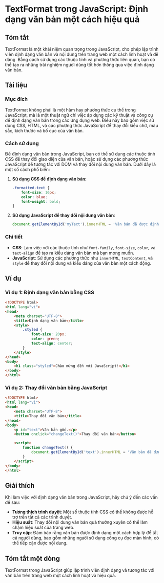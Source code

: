 <!--
Meta Description: # TextFormat trong JavaScript: Định dạng văn bản một cách hiệu quả ## Tóm tắt TextFormat là một khái niệm quan trọng trong JavaScript, cho phép lập tr...
Meta Keywords: văn, bản, javascript, định, dạng
-->

# TextFormat trong JavaScript: Định dạng văn bản một cách hiệu quả

## Tóm tắt
TextFormat là một khái niệm quan trọng trong JavaScript, cho phép lập trình viên định dạng văn bản và nội dung trên trang web một cách linh hoạt và dễ dàng. Bằng cách sử dụng các thuộc tính và phương thức liên quan, bạn có thể tạo ra những trải nghiệm người dùng tốt hơn thông qua việc định dạng văn bản.

## Tài liệu
### Mục đích
TextFormat không phải là một hàm hay phương thức cụ thể trong JavaScript, mà là một thuật ngữ chỉ việc áp dụng các kỹ thuật và công cụ để định dạng văn bản trong các ứng dụng web. Điều này bao gồm việc sử dụng CSS, HTML, và các phương thức JavaScript để thay đổi kiểu chữ, màu sắc, kích thước và bố cục của văn bản.

### Cách sử dụng
Để định dạng văn bản trong JavaScript, bạn có thể sử dụng các thuộc tính CSS để thay đổi giao diện của văn bản, hoặc sử dụng các phương thức JavaScript để tương tác với DOM và thay đổi nội dung văn bản. Dưới đây là một số cách phổ biến:

1. **Sử dụng CSS để định dạng văn bản**:
   ```css
   .formatted-text {
       font-size: 16px;
       color: blue;
       font-weight: bold;
   }
   ```

2. **Sử dụng JavaScript để thay đổi nội dung văn bản**:
   ```javascript
   document.getElementById('myText').innerHTML = 'Văn bản đã được định dạng!';
   ```

### Chi tiết
- **CSS**: Làm việc với các thuộc tính như `font-family`, `font-size`, `color`, và `text-align` để tạo ra kiểu dáng văn bản mà bạn mong muốn.
- **JavaScript**: Sử dụng các phương thức như `innerHTML`, `textContent`, và `style` để thay đổi nội dung và kiểu dáng của văn bản một cách động.

## Ví dụ
### Ví dụ 1: Định dạng văn bản bằng CSS
```html
<!DOCTYPE html>
<html lang="vi">
<head>
    <meta charset="UTF-8">
    <title>Định dạng văn bản</title>
    <style>
        .styled {
            font-size: 20px;
            color: green;
            text-align: center;
        }
    </style>
</head>
<body>
    <h1 class="styled">Chào mừng đến với JavaScript!</h1>
</body>
</html>
```

### Ví dụ 2: Thay đổi văn bản bằng JavaScript
```html
<!DOCTYPE html>
<html lang="vi">
<head>
    <meta charset="UTF-8">
    <title>Thay đổi văn bản</title>
</head>
<body>
    <p id="text">Văn bản gốc.</p>
    <button onclick="changeText()">Thay đổi văn bản</button>

    <script>
        function changeText() {
            document.getElementById('text').innerHTML = 'Văn bản đã được thay đổi!';
        }
    </script>
</body>
</html>
```

## Giải thích
Khi làm việc với định dạng văn bản trong JavaScript, hãy chú ý đến các vấn đề sau:
- **Tương thích trình duyệt**: Một số thuộc tính CSS có thể không được hỗ trợ trên tất cả các trình duyệt.
- **Hiệu suất**: Thay đổi nội dung văn bản quá thường xuyên có thể làm chậm hiệu suất của trang web.
- **Truy cập**: Đảm bảo rằng văn bản được định dạng một cách hợp lý để tất cả người dùng, bao gồm những người sử dụng công cụ đọc màn hình, có thể tiếp cận được nội dung.

## Tóm tắt một dòng
TextFormat trong JavaScript giúp lập trình viên định dạng và tương tác với văn bản trên trang web một cách linh hoạt và hiệu quả.